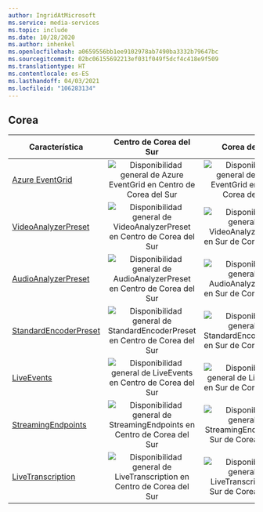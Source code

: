 ```yaml
---
author: IngridAtMicrosoft
ms.service: media-services
ms.topic: include
ms.date: 10/28/2020
ms.author: inhenkel
ms.openlocfilehash: a0659556bb1ee9102978ab7490ba3332b79647bc
ms.sourcegitcommit: 02bc06155692213ef031f049f5dcf4c418e9f509
ms.translationtype: HT
ms.contentlocale: es-ES
ms.lasthandoff: 04/03/2021
ms.locfileid: "106283134"
---
```

<!--Feature availability in region-->
## <a name="korea"></a>Corea

| Característica | Centro de Corea del Sur | Corea del Sur |
| --- | :---: | :---: |
| [Azure EventGrid](../monitoring/reacting-to-media-services-events.md) |![Disponibilidad general de Azure EventGrid en Centro de Corea del Sur](../media/azure-clouds-regions/ga.svg)  |![Disponibilidad general de Azure EventGrid en Sur de Corea del Sur](../media/azure-clouds-regions/ga.svg) |
| [VideoAnalyzerPreset](../analyze-video-audio-files-concept.md) |![Disponibilidad general de VideoAnalyzerPreset en Centro de Corea del Sur](../media/azure-clouds-regions/ga.svg)  | ![Disponibilidad general de VideoAnalyzerPreset en Sur de Corea del Sur](../media/azure-clouds-regions/ga.svg) |
| [AudioAnalyzerPreset](../analyze-video-audio-files-concept.md) |![Disponibilidad general de AudioAnalyzerPreset en Centro de Corea del Sur](../media/azure-clouds-regions/ga.svg)  | ![Disponibilidad general de AudioAnalyzerPreset en Sur de Corea del Sur](../media/azure-clouds-regions/ga.svg) |
| [StandardEncoderPreset](../encode-concept.md) |![Disponibilidad general de StandardEncoderPreset en Centro de Corea del Sur](../media/azure-clouds-regions/ga.svg)  | ![Disponibilidad general de StandardEncoderPreset en Sur de Corea del Sur](../media/azure-clouds-regions/ga.svg) |
| [LiveEvents](../stream-live-streaming-concept.md) |![Disponibilidad general de LiveEvents en Centro de Corea del Sur](../media/azure-clouds-regions/ga.svg)  | ![Disponibilidad general de LiveEvents en Sur de Corea del Sur](../media/azure-clouds-regions/ga.svg) |
| [StreamingEndpoints](../stream-streaming-endpoint-concept.md) |![Disponibilidad general de StreamingEndpoints en Centro de Corea del Sur](../media/azure-clouds-regions/ga.svg) | ![Disponibilidad general de StreamingEndpoints en Sur de Corea del Sur](../media/azure-clouds-regions/ga.svg) |
| [LiveTranscription](../live-event-live-transcription-how-to.md) |![Disponibilidad general de LiveTranscription en Centro de Corea del Sur](../media/azure-clouds-regions/ga.svg) |![Disponibilidad general de LiveTranscription en Sur de Corea del Sur](../media/azure-clouds-regions/ga.svg) |
